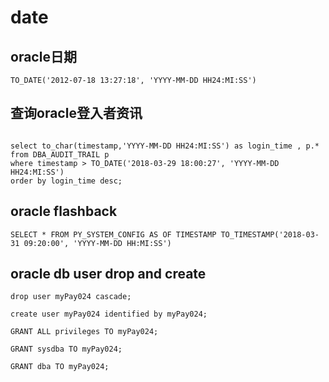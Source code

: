 # date


## oracle日期
```
TO_DATE('2012-07-18 13:27:18', 'YYYY-MM-DD HH24:MI:SS')
```


## 查询oracle登入者资讯
```

select to_char(timestamp,'YYYY-MM-DD HH24:MI:SS') as login_time , p.* from DBA_AUDIT_TRAIL p 
where timestamp > TO_DATE('2018-03-29 18:00:27', 'YYYY-MM-DD HH24:MI:SS') 
order by login_time desc;

```


## oracle flashback
```
SELECT * FROM PY_SYSTEM_CONFIG AS OF TIMESTAMP TO_TIMESTAMP('2018-03-31 09:20:00', 'YYYY-MM-DD HH:MI:SS')
```

## oracle db user drop and create
```
drop user myPay024 cascade;

create user myPay024 identified by myPay024;

GRANT ALL privileges TO myPay024;

GRANT sysdba TO myPay024;

GRANT dba TO myPay024;
```

